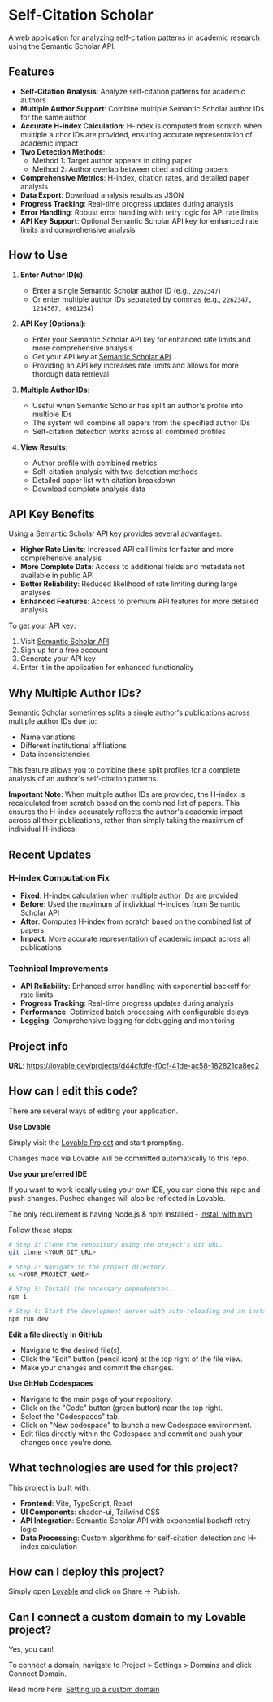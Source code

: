 # Self-Citation Scholar

A web application for analyzing self-citation patterns in academic research using the Semantic Scholar API.

## Features

- **Self-Citation Analysis**: Analyze self-citation patterns for academic authors
- **Multiple Author Support**: Combine multiple Semantic Scholar author IDs for the same author
- **Accurate H-index Calculation**: H-index is computed from scratch when multiple author IDs are provided, ensuring accurate representation of academic impact
- **Two Detection Methods**: 
  - Method 1: Target author appears in citing paper
  - Method 2: Author overlap between cited and citing papers
- **Comprehensive Metrics**: H-index, citation rates, and detailed paper analysis
- **Data Export**: Download analysis results as JSON
- **Progress Tracking**: Real-time progress updates during analysis
- **Error Handling**: Robust error handling with retry logic for API rate limits
- **API Key Support**: Optional Semantic Scholar API key for enhanced rate limits and comprehensive analysis

## How to Use

1. **Enter Author ID(s)**: 
   - Enter a single Semantic Scholar author ID (e.g., `2262347`)
   - Or enter multiple author IDs separated by commas (e.g., `2262347, 1234567, 8901234`)
   
2. **API Key (Optional)**:
   - Enter your Semantic Scholar API key for enhanced rate limits and more comprehensive analysis
   - Get your API key at [Semantic Scholar API](https://www.semanticscholar.org/product/api)
   - Providing an API key increases rate limits and allows for more thorough data retrieval
   
3. **Multiple Author IDs**: 
   - Useful when Semantic Scholar has split an author's profile into multiple IDs
   - The system will combine all papers from the specified author IDs
   - Self-citation detection works across all combined profiles

4. **View Results**:
   - Author profile with combined metrics
   - Self-citation analysis with two detection methods
   - Detailed paper list with citation breakdown
   - Download complete analysis data

## API Key Benefits

Using a Semantic Scholar API key provides several advantages:

- **Higher Rate Limits**: Increased API call limits for faster and more comprehensive analysis
- **More Complete Data**: Access to additional fields and metadata not available in public API
- **Better Reliability**: Reduced likelihood of rate limiting during large analyses
- **Enhanced Features**: Access to premium API features for more detailed analysis

To get your API key:
1. Visit [Semantic Scholar API](https://www.semanticscholar.org/product/api)
2. Sign up for a free account
3. Generate your API key
4. Enter it in the application for enhanced functionality

## Why Multiple Author IDs?

Semantic Scholar sometimes splits a single author's publications across multiple author IDs due to:
- Name variations
- Different institutional affiliations
- Data inconsistencies

This feature allows you to combine these split profiles for a complete analysis of an author's self-citation patterns.

**Important Note**: When multiple author IDs are provided, the H-index is recalculated from scratch based on the combined list of papers. This ensures the H-index accurately reflects the author's academic impact across all their publications, rather than simply taking the maximum of individual H-indices.

## Recent Updates

### H-index Computation Fix
- **Fixed**: H-index calculation when multiple author IDs are provided
- **Before**: Used the maximum of individual H-indices from Semantic Scholar API
- **After**: Computes H-index from scratch based on the combined list of papers
- **Impact**: More accurate representation of academic impact across all publications

### Technical Improvements
- **API Reliability**: Enhanced error handling with exponential backoff for rate limits
- **Progress Tracking**: Real-time progress updates during analysis
- **Performance**: Optimized batch processing with configurable delays
- **Logging**: Comprehensive logging for debugging and monitoring

## Project info

**URL**: https://lovable.dev/projects/d44cfdfe-f0cf-41de-ac58-182821ca8ec2

## How can I edit this code?

There are several ways of editing your application.

**Use Lovable**

Simply visit the [Lovable Project](https://lovable.dev/projects/d44cfdfe-f0cf-41de-ac58-182821ca8ec2) and start prompting.

Changes made via Lovable will be committed automatically to this repo.

**Use your preferred IDE**

If you want to work locally using your own IDE, you can clone this repo and push changes. Pushed changes will also be reflected in Lovable.

The only requirement is having Node.js & npm installed - [install with nvm](https://github.com/nvm-sh/nvm#installing-and-updating)

Follow these steps:

```sh
# Step 1: Clone the repository using the project's Git URL.
git clone <YOUR_GIT_URL>

# Step 2: Navigate to the project directory.
cd <YOUR_PROJECT_NAME>

# Step 3: Install the necessary dependencies.
npm i

# Step 4: Start the development server with auto-reloading and an instant preview.
npm run dev
```

**Edit a file directly in GitHub**

- Navigate to the desired file(s).
- Click the "Edit" button (pencil icon) at the top right of the file view.
- Make your changes and commit the changes.

**Use GitHub Codespaces**

- Navigate to the main page of your repository.
- Click on the "Code" button (green button) near the top right.
- Select the "Codespaces" tab.
- Click on "New codespace" to launch a new Codespace environment.
- Edit files directly within the Codespace and commit and push your changes once you're done.

## What technologies are used for this project?

This project is built with:

- **Frontend**: Vite, TypeScript, React
- **UI Components**: shadcn-ui, Tailwind CSS
- **API Integration**: Semantic Scholar API with exponential backoff retry logic
- **Data Processing**: Custom algorithms for self-citation detection and H-index calculation

## How can I deploy this project?

Simply open [Lovable](https://lovable.dev/projects/d44cfdfe-f0cf-41de-ac58-182821ca8ec2) and click on Share -> Publish.

## Can I connect a custom domain to my Lovable project?

Yes, you can!

To connect a domain, navigate to Project > Settings > Domains and click Connect Domain.

Read more here: [Setting up a custom domain](https://docs.lovable.dev/tips-tricks/custom-domain#step-by-step-guide)

